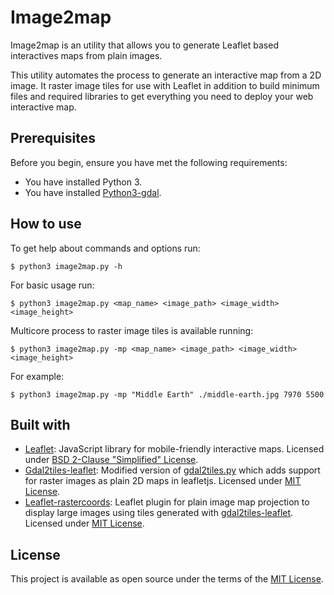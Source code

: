 # Image2map

Image2map is an utility that allows you to generate Leaflet based interactives maps from plain images.

This utility automates the process to generate an interactive map from a 2D image. It raster image tiles for use with Leaflet in addition to build minimum files and required libraries to get everything you need to deploy your web interactive map.

## Prerequisites

Before you begin, ensure you have met the following requirements:

* You have installed Python 3.
* You have installed [Python3-gdal](https://github.com/OSGeo/gdal).

## How to use

To get help about commands and options run:
```
$ python3 image2map.py -h
```

For basic usage run:
```
$ python3 image2map.py <map_name> <image_path> <image_width> <image_height>
```

Multicore process to raster image tiles is available running:
```
$ python3 image2map.py -mp <map_name> <image_path> <image_width> <image_height>

```

For example:
```
$ python3 image2map.py -mp "Middle Earth" ./middle-earth.jpg 7970 5500
```


## Built with

* [Leaflet](https://github.com/Leaflet/Leaflet): JavaScript library for mobile-friendly interactive maps. Licensed under [BSD 2-Clause "Simplified" License](https://github.com/Leaflet/Leaflet/blob/master/LICENSE).
* [Gdal2tiles-leaflet](https://github.com/commenthol/gdal2tiles-leaflet): Modified version of [gdal2tiles.py](https://github.com/OSGeo/gdal/blob/master/gdal/swig/python/scripts/gdal2tiles.py) which adds support for raster images as plain 2D maps in leafletjs. Licensed under [MIT License](https://github.com/commenthol/gdal2tiles-leaflet/blob/master/LICENSE).
* [Leaflet-rastercoords](https://github.com/commenthol/leaflet-rastercoords): Leaflet plugin for plain image map projection to display large images using tiles generated with [gdal2tiles-leaflet](https://github.com/commenthol/gdal2tiles-leaflet). Licensed under [MIT License](https://github.com/commenthol/gdal2tiles-leaflet/blob/master/LICENSE).


## License

This project is available as open source under the terms of the [MIT License](https://github.com/luisdavidfer/image2map/blob/master/LICENSE).

